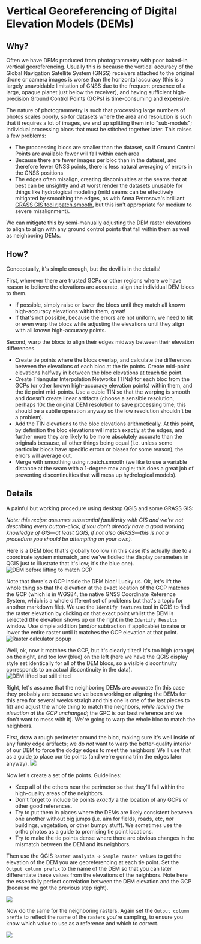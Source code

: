 # Vertical Georeferencing of Digital Elevation Models (DEMs)

## Why?
Often we have DEMs produced from photogrammetry with poor baked-in vertical georeferencing. Usually this is because the vertical accuracy of the Global Navigation Satellite System (GNSS) receivers attached to the original drone or camera images is worse than the horizontal accuracy (this is a largely unavoidable limitation of GNSS due to the frequent presence of a large, opaque planet just below the receiver), and having sufficient high-precision Ground Control Points (GCPs) is time-consuming and expensive.

The nature of photogrammetry is such that processing large numbers of photos scales poorly, so for datasets where the area and resolution is such that it requires a lot of images, we end up splitting them into "sub-models"; individual processing blocs that must be stitched together later. This raises a few problems:
- The proccessing blocs are smaller than the dataset, so if Ground Control Points are available fewer will fall within each area
- Because there are fewer images per bloc than in the dataset, and therefore fewer GNSS points, there is less natural averaging of errors in the GNSS positions
- The edges often misalign, creating disconinuities at the seams that at best can be unsightly and at worst render the datasets unusable for things like hydrological modeling (mild seams can be effectively mitigated by smoothing the edges, as with Anna Petrosova's brilliant [GRASS GIS tool r.patch.smooth](https://github.com/petrasovaa/r.patch.smooth), but this isn't appropriate for medium to severe misalignment).

We can mitigate this by semi-manually adjusting the DEM raster elevations to align to align with any ground control points that fall within them as well as neighboring DEMs.

## How?
Conceptually, it's simple enough, but the devil is in the details!

First, wherever there are trusted GCPs or other regions where we have reason to believe the elevations are accurate, align the individual DEM blocs to them.
- If possible, simply raise or lower the blocs until they match all known high-accuracy elevations within them, great!
- If that's not possible, because the errors are not uniform, we need to tilt or even warp the blocs while adjusting the elevations until they align with all known high-accuracy points.

Second, warp the blocs to align their edges midway between their elevation differences.
- Create tie points where the blocs overlap, and calculate the differences between the elevations of each bloc at the tie points. Create mid-point elevations halfway in between the bloc elevations at teach tie point. 
- Create Triangular Interpolation Networks (TINs) for each bloc from the GCPs (or other known high-accuracy elevation points) within them, and the tie point mid-points. Use a cubic TIN so that the warping is smooth and doesn't create linear artifacts (choose a sensible resolution, perhaps 10x the original DEM resolution to save processing time; this should be a subtle operation anyway so the low resolution shouldn't be a problem).
- Add the TIN elevations to the bloc elevations arithmetically. At this point, by definition the bloc elevations will match exactly at the edges, and further more they are likely to be more absolutely accurate than the originals because, all other things being equal (i.e. unless some particular blocs have specific errors or biases for some reason), the errors will average out.
- Merge with smoothing using r.patch.smooth (we like to use a variable distance at the seam with a 1-degree max angle; this does a great job of preventing discontinuities that will mess up hydrological models).

## Details
A painful but working procedure using desktop QGIS and some GRASS GIS:

_Note: this recipe assumes substantial familiarity with GIS and we're not describing every button-click; if you don't already have a good working knowledge of GIS&mdash;at least QGIS, if not also GRASS&mdash;this is not a procedure you should be attempting on your own)._

Here is a DEM bloc that's globally too low (in this case it's actually due to a coordinate system mismatch, and we've fiddled the display parameters in QGIS just to illustrate that it's low; it's the blue one).
![DEM before lifting to match GCP](images/dem_too_low.jpg)

Note that there's a GCP inside the DEM bloc! Lucky us. Ok, let's lift the whole thing so that the elevation at the exact location of the GCP matches the GCP (which is in WGS84, the native GNSS Coordinate Reference System, which is a whole different set of problems but that's a topic for another markdown file). We use the ```Identify features``` tool in QGIS to find the raster elevation by clicking on that exact point whilst the DEM is selected (the elevation shows up on the right in the ```Identify Results``` window. Use simple addition (and/or subtraction if applicable) to raise or lower the entire raster until it matches the GCP elevation at that point.
![Raster calculator popup](images/raster_calculator_lift.jpg)

Well, ok, now it matches the GCP, but it's clearly tilted! It's too high (orange) on the right, and too low (blue) on the left (here we have the QGIS display style set identically for all of the DEM blocs, so a visible discontinuity corresponds to an actual discontinuity in the data).
![DEM lifted but still tilted](images/dem_lifted.jpg)

Right, let's assume that the neighboring DEMs are accurate (in this case they probably are because we've been working on aligning the DEMs for this area for several weeks straigh and this one is one of the last pieces to fit) and adjust the whole thing to match the neighbors, _while leaving the elevation at the GCP unchanged_; the GPC is our best reference and we don't want to mess with it). We're going to warp the whole bloc to match the neighbors.

First, draw a rough perimeter around the bloc, making sure it's well inside of any funky edge artifacts; we do _not_ want to warp the better-quality interior of our DEM to force the dodgy edges to meet the neighbors! We'll use that as a guide to place our tie points (and we're gonna trim the edges later anyway).
![](images/rough_perimeter.jpg)

Now let's create a set of tie points. Guidelines:
- Keep all of the others near the perimeter so that they'll fall within the high-quality areas of the neighbors.
- Don't forget to include tie points _exactly_ a the location of any GCPs or other good references.
- Try to put them in places where the DEMs are likely consistent between one another without big jumps (i.e. aim for fields, roads, etc, _not_ buildings, vegetation, or other bumpy stuff). We sometimes use the ortho photos as a guide to promising tie point locations.
- Try to make the tie points dense where there are obvious changes in the mismatch between the DEM and its neighbors.

Then use the QGIS ```Raster analysis``` -> ```Sample raster values``` to get the elevation of the DEM you are georeferencing at each tie point. Set the ```Output column prefix``` to the name of the DEM so that you can later differentiate these values from the elevations of the neighbors. Note here the essentially perfect correlation between the DEM elevation and the GCP (because we got the previous step right). 

![](images/DEM_samples_at_tie_points.jpg)

Now do the same for the neighboring rasters. Again set the ```Output column prefix``` to reflect the name of the rasters you're sampling, to ensure you know which value to use as a reference and which to correct. 

![](images/neighbor_samples.jpg)